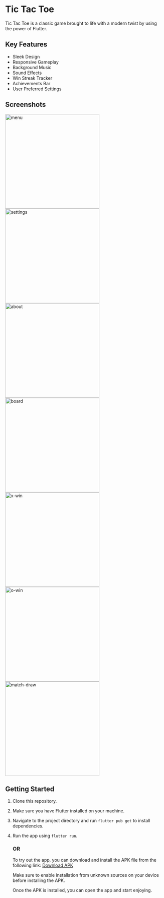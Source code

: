 # Tic Tac Toe

Tic Tac Toe is a classic game brought to life with a modern twist by using the power of Flutter.

## Key Features
- Sleek Design
- Responsive Gameplay
- Background Music
- Sound Effects
- Win Streak Tracker
- Achievements Bar
- User Preferred Settings

## Screenshots
<img src="assets/screenshots/menu.png" alt="menu" width="300" />
<img src="assets/screenshots/settings.png" alt="settings" width="300" />
<img src="assets/screenshots/about.png" alt="about" width="300" />
<img src="assets/screenshots/board.png" alt="board" width="300" />
<img src="assets/screenshots/x-win.png" alt="x-win" width="300" />
<img src="assets/screenshots/o-win.png" alt="o-win" width="300" />
<img src="assets/screenshots/match-draw.png" alt="match-draw" width="300" />

## Getting Started
1. Clone this repository.
2. Make sure you have Flutter installed on your machine.
3. Navigate to the project directory and run `flutter pub get` to install dependencies.
4. Run the app using `flutter run`.

    ### OR

    To try out the app, you can download and install the APK file from the following link:
    [Download APK](https://drive.google.com/file/d/12pLqC7Yl6-wcAdpBZl5ooK1jriVC8oL1/view?usp=sharing)
    
    Make sure to enable installation from unknown sources on your device before installing the APK.
    
    Once the APK is installed, you can open the app and start enjoying.
